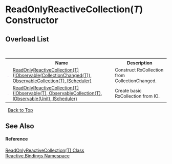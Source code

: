 # ReadOnlyReactiveCollection(*T*) Constructor 
 


## Overload List
&nbsp;<table><tr><th></th><th>Name</th><th>Description</th></tr><tr><td>![Public method](media/pubmethod.gif "Public method")</td><td><a href="9f7e91c6-1615-f685-eecc-e2ded1fe7ee3">ReadOnlyReactiveCollection(T)(IObservable(CollectionChanged(T)), ObservableCollection(T), IScheduler)</a></td><td>
Construct RxCollection from CollectionChanged.</td></tr><tr><td>![Public method](media/pubmethod.gif "Public method")</td><td><a href="c927c752-a290-2b2a-743f-992bd1244222">ReadOnlyReactiveCollection(T)(IObservable(T), ObservableCollection(T), IObservable(Unit), IScheduler)</a></td><td>
Create basic RxCollection from IO.</td></tr></table>&nbsp;
<a href="#readonlyreactivecollection(*t*)-constructor">Back to Top</a>

## See Also


#### Reference
<a href="b12e7e8c-f79a-9768-f64e-f5fe747e1d4a">ReadOnlyReactiveCollection(T) Class</a><br /><a href="c3971206-685a-088e-bb60-d89f59135b99">Reactive.Bindings Namespace</a><br />
